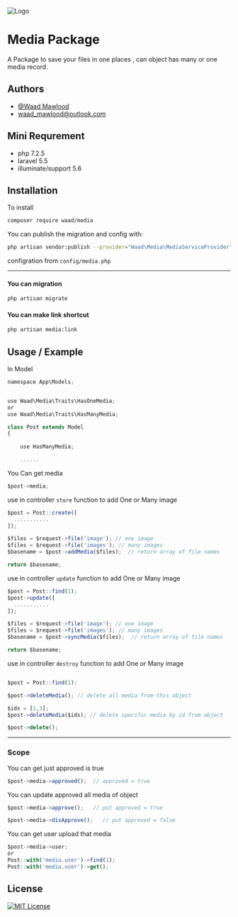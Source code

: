 
![Logo](https://firebasestorage.googleapis.com/v0/b/beauty-jewel.appspot.com/o/github%2Fmedia%20logo.jpg?alt=media&token=a8be132e-94c5-4d31-8cd6-e17e57727dfb)


# Media Package

A Package to save your files in one places , can object has many or one media record.



## Authors

- [@Waad Mawlood](https://www.github.com/waadmawlood)
- waad_mawlood@outlook.com


## Mini Requrement

 - php 7.2.5
 - laravel 5.5
 - illuminate/support 5.6 


## Installation

To install

```sh
composer require waad/media
```

You can publish the migration and config with:

```sh
php artisan vendor:publish --provider="Waad\Media\MediaServiceProvider"
```

configration from `config/media.php`

----

#### You can migration

```sh
php artisan migrate
```

#### You can make link shortcut

```sh
php artisan media:link
```
## Usage / Example

In Model
```js
namespace App\Models;


use Waad\Media\Traits\HasOneMedia;
or
use Waad\Media\Traits\HasManyMedia;

class Post extends Model
{
    
    use HasManyMedia;

    ......
```


You Can get media

```js
$post->media;
```

use in controller `store` function to add One or Many image
```js
$post = Post::create([
  ...........
]);

$files = $request->file('image'); // one image
$files = $request->file('images'); // many images
$basename = $post->addMedia($files);  // return array of file names

return $basename;
```

use in controller `update` function to add One or Many image
```js
$post = Post::find(1);
$post->update([
  ...........
]);

$files = $request->file('image'); // one image
$files = $request->file('images'); // many images
$basename = $post->syncMedia($files);  // return array of file names

return $basename;
```

use in controller `destroy` function to add One or Many image
```js

$post = Post::find(1);

$post->deleteMedia(); // delete all media from this object

$ids = [1,3];
$post->deleteMedia($ids); // delete specific media by id from object

$post->delete();
```


---

### Scope

You can get just approved is true

```js
$post->media->approved();  // approved = true
```

You can update approved all media of object
```js
$post->media->approve();   // put approved = true

$post->media->disApprove();   // put approved = false
```


You can get user upload that media
```js
$post->media->user; 
or
Post::with('media.user')->find(1);
Post::with('media.user')->get();
```
## License

[![MIT License](https://img.shields.io/badge/License-MIT-green.svg)](https://choosealicense.com/licenses/mit/)
